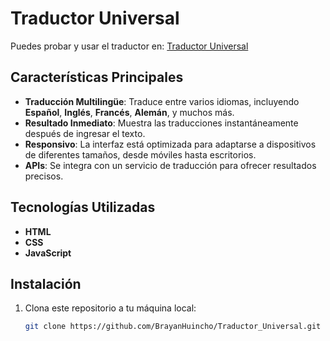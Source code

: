 # Traductor Universal

Puedes probar y usar el traductor en: [Traductor Universal](https://brayanhuincho.github.io/Traductor_Universal/)

## Características Principales

- **Traducción Multilingüe**: Traduce entre varios idiomas, incluyendo **Español**, **Inglés**, **Francés**, **Alemán**, y muchos más.
- **Resultado Inmediato**: Muestra las traducciones instantáneamente después de ingresar el texto.
- **Responsivo**: La interfaz está optimizada para adaptarse a dispositivos de diferentes tamaños, desde móviles hasta escritorios.
- **APIs**: Se integra con un servicio de traducción para ofrecer resultados precisos.

## Tecnologías Utilizadas
  - **HTML**
  - **CSS**
  - **JavaScript**

## Instalación

1. Clona este repositorio a tu máquina local:
   ```bash
   git clone https://github.com/BrayanHuincho/Traductor_Universal.git
